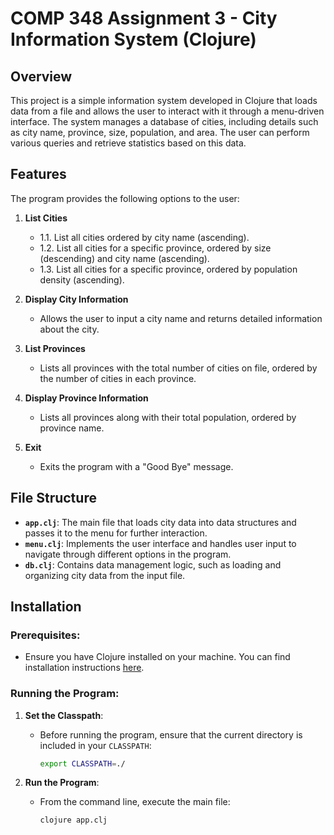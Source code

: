 # COMP 348 Assignment 3 - City Information System (Clojure)

## Overview
This project is a simple information system developed in Clojure that loads data from a file and allows the user to interact with it through a menu-driven interface. The system manages a database of cities, including details such as city name, province, size, population, and area. The user can perform various queries and retrieve statistics based on this data.

## Features
The program provides the following options to the user:

1. **List Cities**
   - 1.1. List all cities ordered by city name (ascending).
   - 1.2. List all cities for a specific province, ordered by size (descending) and city name (ascending).
   - 1.3. List all cities for a specific province, ordered by population density (ascending).

2. **Display City Information**
   - Allows the user to input a city name and returns detailed information about the city.

3. **List Provinces**
   - Lists all provinces with the total number of cities on file, ordered by the number of cities in each province.

4. **Display Province Information**
   - Lists all provinces along with their total population, ordered by province name.

5. **Exit**
   - Exits the program with a "Good Bye" message.

## File Structure
- **`app.clj`**: The main file that loads city data into data structures and passes it to the menu for further interaction.
- **`menu.clj`**: Implements the user interface and handles user input to navigate through different options in the program.
- **`db.clj`**: Contains data management logic, such as loading and organizing city data from the input file.

## Installation
### Prerequisites:
- Ensure you have Clojure installed on your machine. You can find installation instructions [here](https://clojure.org/guides/getting_started).

### Running the Program:
1. **Set the Classpath**:
   - Before running the program, ensure that the current directory is included in your `CLASSPATH`:
     ```bash
     export CLASSPATH=./
     ```

2. **Run the Program**:
   - From the command line, execute the main file:
     ```bash
     clojure app.clj
     ```